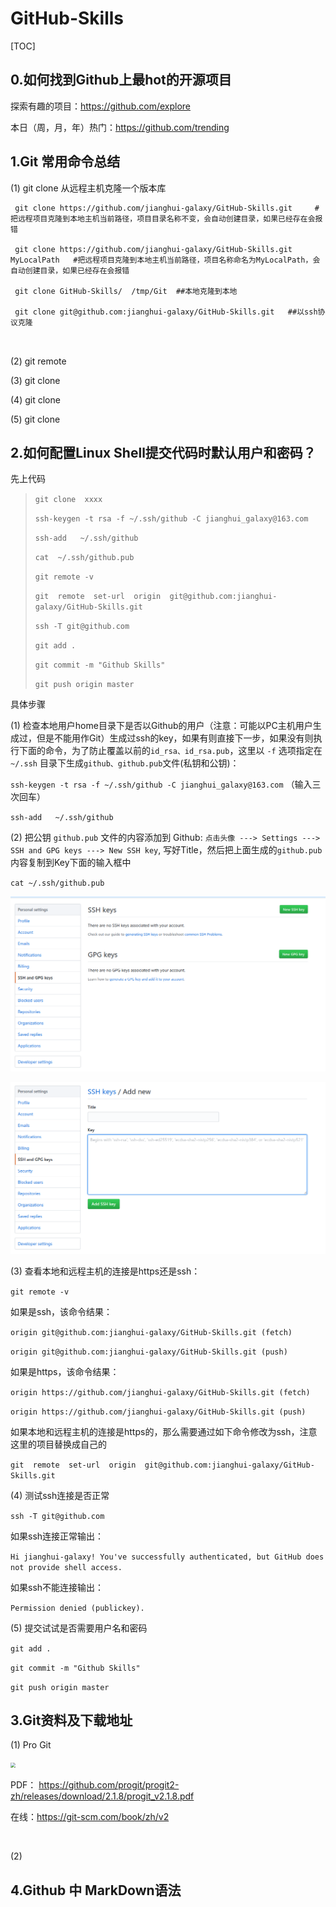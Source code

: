 # GitHub-Skills



[TOC]

## 0.如何找到Github上最hot的开源项目

探索有趣的项目：https://github.com/explore

本日（周，月，年）热门：https://github.com/trending



## 1.Git 常用命令总结



(1) git clone   从远程主机克隆一个版本库

```shell
 git clone https://github.com/jianghui-galaxy/GitHub-Skills.git     #把远程项目克隆到本地主机当前路径，项目目录名称不变，会自动创建目录，如果已经存在会报错
 
 git clone https://github.com/jianghui-galaxy/GitHub-Skills.git  MyLocalPath   #把远程项目克隆到本地主机当前路径，项目名称命名为MyLocalPath，会自动创建目录，如果已经存在会报错
 
 git clone GitHub-Skills/  /tmp/Git  ##本地克隆到本地
 
 git clone git@github.com:jianghui-galaxy/GitHub-Skills.git   ##以ssh协议克隆
 
 
```





(2) git remote



(3) git clone



(4) git clone



(5) git clone





## 2.如何配置Linux Shell提交代码时默认用户和密码？

先上代码

> `git clone  xxxx`
>
> `ssh-keygen -t rsa -f ~/.ssh/github -C jianghui_galaxy@163.com`
>
> `ssh-add   ~/.ssh/github`
>
> `cat  ~/.ssh/github.pub`
>
> `git remote -v`
>
> `git  remote  set-url  origin  git@github.com:jianghui-galaxy/GitHub-Skills.git`
>
> `ssh -T git@github.com`
>
> 
>
> `git add .`
>
> `git commit -m "Github Skills"`
>
> `git push origin master`



具体步骤

(1) 检查本地用户home目录下是否以Github的用户（注意：可能以PC主机用户生成过，但是不能用作Git）生成过ssh的key，如果有则直接下一步，如果没有则执行下面的命令，为了防止覆盖以前的`id_rsa、id_rsa.pub`，这里以 `-f` 选项指定在`~/.ssh` 目录下生成`github、github.pub`文件(私钥和公钥)：

`ssh-keygen -t rsa -f ~/.ssh/github -C jianghui_galaxy@163.com` （输入三次回车）

`ssh-add   ~/.ssh/github`



(2) 把公钥 `github.pub` 文件的内容添加到 Github:  `点击头像 ---> Settings ---> SSH and GPG keys ---> New SSH key`, 写好Title，然后把上面生成的`github.pub`内容复制到Key下面的输入框中

`cat ~/.ssh/github.pub`

 ![add_ssh_key](imgs/add_ssh_key.png)

 ![add_ssh_key2](imgs/add_ssh_key2.png)



(3) 查看本地和远程主机的连接是https还是ssh：

`git remote -v`

如果是ssh，该命令结果：

`origin	git@github.com:jianghui-galaxy/GitHub-Skills.git (fetch)`

`origin	git@github.com:jianghui-galaxy/GitHub-Skills.git (push)`

如果是https，该命令结果：

`origin	https://github.com/jianghui-galaxy/GitHub-Skills.git (fetch)`

`origin	https://github.com/jianghui-galaxy/GitHub-Skills.git (push)`



如果本地和远程主机的连接是https的，那么需要通过如下命令修改为ssh，注意这里的项目替换成自己的

`git  remote  set-url  origin  git@github.com:jianghui-galaxy/GitHub-Skills.git` 



(4) 测试ssh连接是否正常

 `ssh -T git@github.com`

如果ssh连接正常输出：

`Hi jianghui-galaxy! You've successfully authenticated, but GitHub does not provide shell access.`

如果ssh不能连接输出：

`Permission denied (publickey).`



(5) 提交试试是否需要用户名和密码

`git add .`

`git commit -m "Github Skills"`

`git push origin master`



## 3.Git资料及下载地址

(1) Pro Git

 <img src="https://git-scm.com/images/progit2.png" style="zoom:50%" />

PDF： https://github.com/progit/progit2-zh/releases/download/2.1.8/progit_v2.1.8.pdf

在线：https://git-scm.com/book/zh/v2

​	

(2)



## 4.Github 中 MarkDown语法

 

















